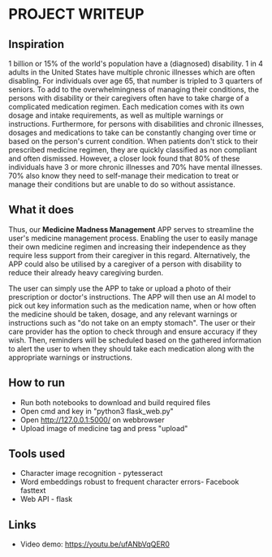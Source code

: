 # PROJECT WRITEUP

## Inspiration
1 billion or 15% of the world's population have a (diagnosed) disability. 1 in 4 adults in the United States have multiple chronic illnesses which are often disabling. For individuals over age 65, that number is tripled to 3 quarters of seniors. To add to the overwhelmingness of managing their conditions, the persons with disability or their caregivers often have to take charge of a complicated medication regimen. Each medication comes with its own dosage and intake requirements, as well as multiple warnings or instructions. Furthermore, for persons with disabilities and chronic illnesses, dosages and medications to take can be constantly changing over time or based on the person's current condition. When patients don't stick to their prescribed medicine regimen, they are quickly classified as non compliant and often dismissed. However, a closer look found that 80% of these individuals have 3 or more chronic illnesses and 70% have mental illnesses. 70% also know they need to self-manage their medication to treat or manage their conditions but are unable to do so without assistance.

## What it does
Thus, our **Medicine Madness Management** APP serves to streamline the user's medicine management process. Enabling the user to easily manage their own medicine regimen and increasing their independence as they require less support from their caregiver in this regard. Alternatively, the APP could also be utilised by a caregiver of a person with disability to reduce their already heavy caregiving burden. 

The user can simply use the APP to take or upload a photo of their prescription or doctor's instructions. The APP will then use an AI model to pick out key information such as the medication name, when or how often the medicine should be taken, dosage, and any relevant warnings or instructions such as "do not take on an empty stomach". The user or their care provider has the option to check through and ensure accuracy if they wish. Then, reminders will be scheduled based on the gathered information to alert the user to when they should take each medication along with the appropriate warnings or instructions.

## How to run
  - Run both notebooks to download and build required files
  - Open cmd and key in "python3 flask_web.py"
  - Open http://127.0.0.1:5000/ on webbrowser
  - Upload image of medicine tag and press "upload"

## Tools used
  - Character image recognition - pytesseract
  - Word embeddings robust to frequent character errors- Facebook fasttext 
  - Web API - flask

## Links
  - Video demo: https://youtu.be/ufANbVqQER0
